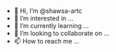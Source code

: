 - 👋 Hi, I’m @shawsa-artc
- 👀 I’m interested in ...
- 🌱 I’m currently learning ...
- 💞️ I’m looking to collaborate on ...
- 📫 How to reach me ...

<!---
shawsa-artc/shawsa-artc is a ✨ special ✨ repository because its `README.md` (this file) appears on your GitHub profile.
You can click the Preview link to take a look at your changes.
--->
